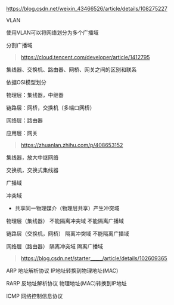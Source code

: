 

https://blog.csdn.net/weixin_43466526/article/details/108275227

VLAN

使用VLAN可以将网络划分为多个广播域

分割广播域

> https://cloud.tencent.com/developer/article/1412795





集线器、交换机、路由器、网桥、网关之间的区别和联系

依据OSI模型划分

物理层：集线器，中继器

链路层：网桥，交换机（多端口网桥）

网络层：路由器

应用层：网关



> https://zhuanlan.zhihu.com/p/408653152

集线器，放大中继网络

交换机，交换式集线器



广播域 

冲突域 

- 共享同一物理媒介（物理层共享）产生冲突域



物理层（集线器）              不能隔离冲突域  不能隔离广播域

链路层（交换机，网桥）          隔离冲突域  不能隔离广播域

网络层（路由器）                      隔离冲突域          隔离广播域

> https://blog.csdn.net/starter_____/article/details/102609365





ARP 地址解析协议 IP地址转换到物理地址(MAC)

RARP 反地址解析协议 物理地址(MAC)转换到IP地址



ICMP 网络控制信息协议

